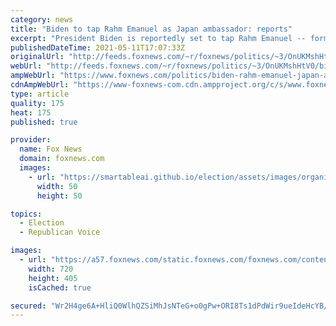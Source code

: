 ```yaml
---
category: news
title: "Biden to tap Rahm Emanuel as Japan ambassador: reports"
excerpt: "President Biden is reportedly set to tap Rahm Emanuel -- former President Barack Obama's chief of staff and Chicago mayor -- as U.S. ambassador to Japan. "
publishedDateTime: 2021-05-11T17:07:33Z
originalUrl: "http://feeds.foxnews.com/~r/foxnews/politics/~3/OnUKMshHtV0/biden-rahm-emanuel-japan-ambassador"
webUrl: "http://feeds.foxnews.com/~r/foxnews/politics/~3/OnUKMshHtV0/biden-rahm-emanuel-japan-ambassador"
ampWebUrl: "https://www.foxnews.com/politics/biden-rahm-emanuel-japan-ambassador.amp"
cdnAmpWebUrl: "https://www-foxnews-com.cdn.ampproject.org/c/s/www.foxnews.com/politics/biden-rahm-emanuel-japan-ambassador.amp"
type: article
quality: 175
heat: 175
published: true

provider:
  name: Fox News
  domain: foxnews.com
  images:
    - url: "https://smartableai.github.io/election/assets/images/organizations/foxnews.com-50x50.jpg"
      width: 50
      height: 50

topics:
  - Election
  - Republican Voice

images:
  - url: "https://a57.foxnews.com/static.foxnews.com/foxnews.com/content/uploads/2021/01/720/405/GettyImages-1165549574.jpg?ve=1&tl=1"
    width: 720
    height: 405
    isCached: true

secured: "Wr2H4ge6A+HliQ0WlhQZSiMhJsNTeG+o0gPw+ORI8Ts1dPdWir9ueIdeHcYB//6uu215QFRTtLRxMgEW2zurqrc+wIiYnxTZyQpDpYsQRR99hCQc0daNH3gY79CdhZwxitu3f6pC/g6Xm7EzKiuGok3HQHXl/Y2at/QnUupiKou1jokK6+xAcVkzM9TFgAqdfaTS2TlwiAxnUsN2VLlajAUTg6S4hZyRSJi5EbK3KKxUwTDWhjD0STinTzVuRkJnQbeFUwx0jZOc2pcrP35xbiqIYmpZasmiCJQ3tG3RlTJ/C3fsiXIMBPBi3weyxM/Bw61rLxsS5yGVOGOEAogriqs+1s1LBjrZsWr0t9e3L8g=;uKMh3qa3XpUtxqii9HymVA=="
---
```


